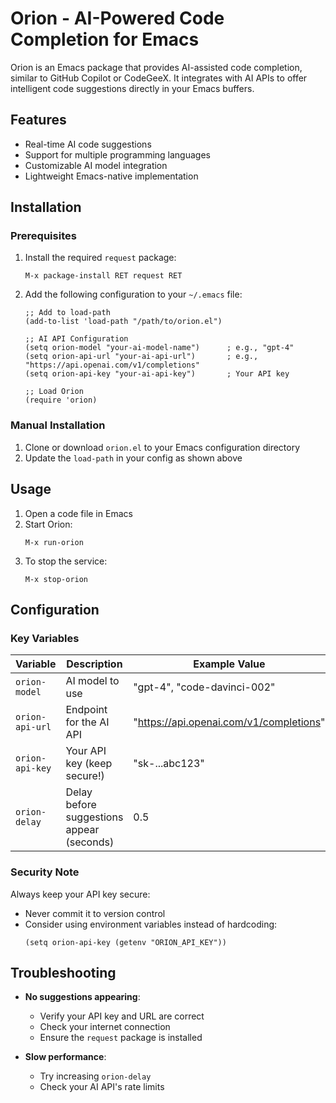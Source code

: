 # Orion - AI-Powered Code Completion for Emacs

Orion is an Emacs package that provides AI-assisted code completion, similar to GitHub Copilot or CodeGeeX. It integrates with AI APIs to offer intelligent code suggestions directly in your Emacs buffers.

## Features

- Real-time AI code suggestions
- Support for multiple programming languages
- Customizable AI model integration
- Lightweight Emacs-native implementation

## Installation

### Prerequisites

1. Install the required `request` package:
   ```elisp
   M-x package-install RET request RET
   ```

2. Add the following configuration to your `~/.emacs` file:
   ```elisp
   ;; Add to load-path
   (add-to-list 'load-path "/path/to/orion.el")

   ;; AI API Configuration
   (setq orion-model "your-ai-model-name")      ; e.g., "gpt-4"
   (setq orion-api-url "your-ai-api-url")       ; e.g., "https://api.openai.com/v1/completions"
   (setq orion-api-key "your-ai-api-key")       ; Your API key

   ;; Load Orion
   (require 'orion)
   ```

### Manual Installation

1. Clone or download `orion.el` to your Emacs configuration directory
2. Update the `load-path` in your config as shown above

## Usage

1. Open a code file in Emacs
2. Start Orion:
   ```elisp
   M-x run-orion
   ```
3. To stop the service:
   ```elisp
   M-x stop-orion
   ```

## Configuration

### Key Variables

| Variable         | Description                              | Example Value                          |
|------------------|------------------------------------------|----------------------------------------|
| `orion-model`    | AI model to use                          | "gpt-4", "code-davinci-002"            |
| `orion-api-url`  | Endpoint for the AI API                  | "https://api.openai.com/v1/completions" |
| `orion-api-key`  | Your API key (keep secure!)              | "sk-...abc123"                         |
| `orion-delay`    | Delay before suggestions appear (seconds) | 0.5                                    |

### Security Note

Always keep your API key secure:
- Never commit it to version control
- Consider using environment variables instead of hardcoding:
  ```elisp
  (setq orion-api-key (getenv "ORION_API_KEY"))
  ```

## Troubleshooting

- **No suggestions appearing**: 
  - Verify your API key and URL are correct
  - Check your internet connection
  - Ensure the `request` package is installed

- **Slow performance**:
  - Try increasing `orion-delay`
  - Check your AI API's rate limits
